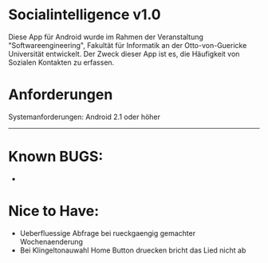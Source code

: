 Socialintelligence v1.0
===================
Diese App für Android wurde im Rahmen der Veranstaltung "Softwareengineering", Fakultät für Informatik an der Otto-von-Guericke Universität entwickelt.
Der Zweck dieser App ist es, die Häufigkeit von Sozialen Kontakten zu erfassen.

Anforderungen
=============
Systemanforderungen: Android 2.1 oder höher

--------
Known BUGS:
===========
 -

Nice to Have:
=============
- Ueberfluessige Abfrage bei rueckgaengig gemachter Wochenaenderung
- Bei Klingeltonauwahl Home Button druecken bricht das Lied nicht ab